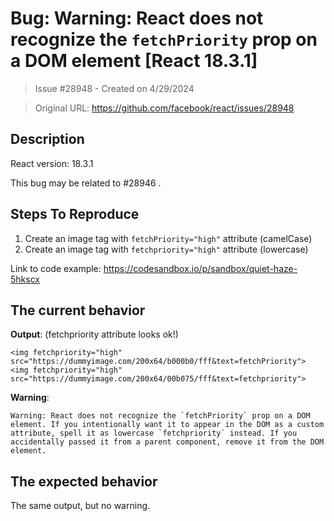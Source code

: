 # Bug: Warning: React does not recognize the `fetchPriority` prop on a DOM element [React 18.3.1]

> Issue #28948 - Created on 4/29/2024

> Original URL: https://github.com/facebook/react/issues/28948

## Description

React version: 18.3.1

This bug may be related to #28946 .

## Steps To Reproduce

1. Create an image tag with `fetchPriority="high"` attribute (camelCase)
2. Create an image tag with `fetchpriority="high"` attribute (lowercase)

Link to code example: https://codesandbox.io/p/sandbox/quiet-haze-5hkscx 

## The current behavior
**Output**: (fetchpriority attribute looks ok!)
```
<img fetchpriority="high" src="https://dummyimage.com/200x64/b000b0/fff&text=fetchPriority">
<img fetchpriority="high" src="https://dummyimage.com/200x64/00b075/fff&text=fetchpriority">
```
**Warning**: 
```
Warning: React does not recognize the `fetchPriority` prop on a DOM element. If you intentionally want it to appear in the DOM as a custom attribute, spell it as lowercase `fetchpriority` instead. If you accidentally passed it from a parent component, remove it from the DOM element.
```

## The expected behavior
The same output, but no warning.

